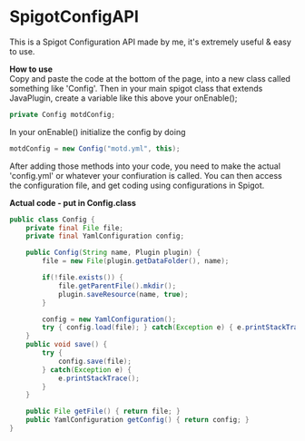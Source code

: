 # SpigotConfigAPI

This is a Spigot Configuration API made by me, it's extremely useful & easy to use.


**How to use**\
Copy and paste the code at the bottom of the page, into a new class called something like 'Config'. Then in your main spigot class that extends JavaPlugin, create a variable like this above your onEnable();
```java
private Config motdConfig;
```
In your onEnable() initialize the config by doing
```java
motdConfig = new Config("motd.yml", this);
```
After adding those methods into your code, you need to make the actual 'config.yml' or whatever your confiuration is called. You can then access the configuration file, and get coding using configurations in Spigot.

**Actual code - put in Config.class**
```java
public class Config {
    private final File file;
    private final YamlConfiguration config;

    public Config(String name, Plugin plugin) {
        file = new File(plugin.getDataFolder(), name);

        if(!file.exists()) {
            file.getParentFile().mkdir();
            plugin.saveResource(name, true);
        }

        config = new YamlConfiguration();
        try { config.load(file); } catch(Exception e) { e.printStackTrace(); }
    }
    public void save() {
        try {
            config.save(file);
        } catch(Exception e) {
            e.printStackTrace();
        }
    }

    public File getFile() { return file; }
    public YamlConfiguration getConfig() { return config; }
}
```
